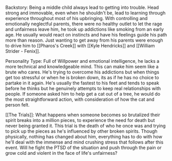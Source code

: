 Backstory:
	Being a middle child always lead to getting into trouble. Head strong and immovable, even when he shouldn't be, lead to learning through experience throughout most of his upbringing. With controlling and emotionally neglectful parents, there were no healthy outlet to let the rage and unfairness leave him, he took up addictions like smoking from an early age. He usually would react on instincts and have his feelings guide his path more than reason. Just wanting to get away from his parents were enough to drive him to [[Pharos's Creek]] with [[Kyle Hendricks]] and [[William Strider - Fenix]]. 

Personality Type:
	Full of Willpower and emotional intelligence, he lacks a more technical and knowledgeable mind. This can make him seem like a brute who cares. He's trying to overcome his addictions but when things get too stressful or when he is broken down, its as if he has no choice to partake in it again. He's usually the fastest to his feet and tends to speak before he thinks but he genuinely attempts to keep real relationships with people. If someone asked him to help get a cat out of a tree, he would do the most straightforward action, with consideration of how the cat and person felt.   

[[The Trials]]:
	What happens when someone becomes so brutalized their spirit breaks into a million pieces, to experience the need for death but never being granted it. This trial is the death of who he once was and trying to pick up the pieces as he's influenced by other broken spirits. Though physically, nothing has changed about him, everything has to do with how he'll deal with the immense and mind crushing stress that follows after this event. Will he fight the PTSD of the situation and push through the pain or grow cold and violent in the face of life's unfairness?
